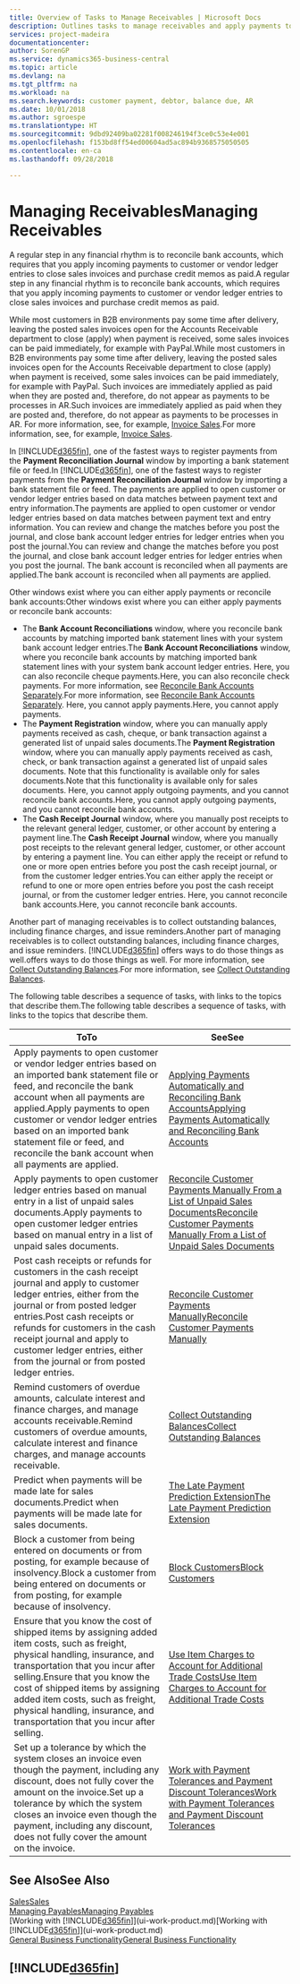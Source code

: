 ```yaml
---
title: Overview of Tasks to Manage Receivables | Microsoft Docs
description: Outlines tasks to manage receivables and apply payments to customer or vendor ledger entries.
services: project-madeira
documentationcenter: 
author: SorenGP
ms.service: dynamics365-business-central
ms.topic: article
ms.devlang: na
ms.tgt_pltfrm: na
ms.workload: na
ms.search.keywords: customer payment, debtor, balance due, AR
ms.date: 10/01/2018
ms.author: sgroespe
ms.translationtype: HT
ms.sourcegitcommit: 9dbd92409ba02281f008246194f3ce0c53e4e001
ms.openlocfilehash: f153bd8ff54ed00604ad5ac894b9368575050505
ms.contentlocale: en-ca
ms.lasthandoff: 09/28/2018

---
```

# <a name="managing-receivables"></a><span data-ttu-id="18283-103">Managing Receivables</span><span class="sxs-lookup"><span data-stu-id="18283-103">Managing Receivables</span></span>
<span data-ttu-id="18283-104">A regular step in any financial rhythm is to reconcile bank accounts, which requires that you apply incoming payments to customer or vendor ledger entries to close sales invoices and purchase credit memos as paid.</span><span class="sxs-lookup"><span data-stu-id="18283-104">A regular step in any financial rhythm is to reconcile bank accounts, which requires that you apply incoming payments to customer or vendor ledger entries to close sales invoices and purchase credit memos as paid.</span></span>

<span data-ttu-id="18283-105">While most customers in B2B environments pay some time after delivery, leaving the posted sales invoices open for the Accounts Receivable department to close (apply) when payment is received, some sales invoices can be paid immediately, for example with PayPal.</span><span class="sxs-lookup"><span data-stu-id="18283-105">While most customers in B2B environments pay some time after delivery, leaving the posted sales invoices open for the Accounts Receivable department to close (apply) when payment is received, some sales invoices can be paid immediately, for example with PayPal.</span></span> <span data-ttu-id="18283-106">Such invoices are immediately applied as paid when they are posted and, therefore, do not appear as payments to be processes in AR.</span><span class="sxs-lookup"><span data-stu-id="18283-106">Such invoices are immediately applied as paid when they are posted and, therefore, do not appear as payments to be processes in AR.</span></span> <span data-ttu-id="18283-107">For more information, see, for example, [Invoice Sales](sales-how-invoice-sales.md).</span><span class="sxs-lookup"><span data-stu-id="18283-107">For more information, see, for example, [Invoice Sales](sales-how-invoice-sales.md).</span></span>  

<span data-ttu-id="18283-108">In [!INCLUDE[d365fin](includes/d365fin_md.md)], one of the fastest ways to register payments from the **Payment Reconciliation Journal** window by importing a bank statement file or feed.</span><span class="sxs-lookup"><span data-stu-id="18283-108">In [!INCLUDE[d365fin](includes/d365fin_md.md)], one of the fastest ways to register payments from the **Payment Reconciliation Journal** window by importing a bank statement file or feed.</span></span> <span data-ttu-id="18283-109">The payments are applied to open customer or vendor ledger entries based on data matches between payment text and entry information.</span><span class="sxs-lookup"><span data-stu-id="18283-109">The payments are applied to open customer or vendor ledger entries based on data matches between payment text and entry information.</span></span> <span data-ttu-id="18283-110">You can review and change the matches before you post the journal, and close bank account ledger entries for ledger entries when you post the journal.</span><span class="sxs-lookup"><span data-stu-id="18283-110">You can review and change the matches before you post the journal, and close bank account ledger entries for ledger entries when you post the journal.</span></span> <span data-ttu-id="18283-111">The bank account is reconciled when all payments are applied.</span><span class="sxs-lookup"><span data-stu-id="18283-111">The bank account is reconciled when all payments are applied.</span></span>

<span data-ttu-id="18283-112">Other windows exist where you can either apply payments or reconcile bank accounts:</span><span class="sxs-lookup"><span data-stu-id="18283-112">Other windows exist where you can either apply payments or reconcile bank accounts:</span></span>

* <span data-ttu-id="18283-113">The **Bank Account Reconciliations** window, where you reconcile bank accounts by matching imported bank statement lines with your system bank account ledger entries.</span><span class="sxs-lookup"><span data-stu-id="18283-113">The **Bank Account Reconciliations** window, where you reconcile bank accounts by matching imported bank statement lines with your system bank account ledger entries.</span></span> <span data-ttu-id="18283-114">Here, you can also reconcile cheque payments.</span><span class="sxs-lookup"><span data-stu-id="18283-114">Here, you can also reconcile check payments.</span></span> <span data-ttu-id="18283-115">For more information, see [Reconcile Bank Accounts Separately](bank-how-reconcile-bank-accounts-separately.md).</span><span class="sxs-lookup"><span data-stu-id="18283-115">For more information, see [Reconcile Bank Accounts Separately](bank-how-reconcile-bank-accounts-separately.md).</span></span> <span data-ttu-id="18283-116">Here, you cannot apply payments.</span><span class="sxs-lookup"><span data-stu-id="18283-116">Here, you cannot apply payments.</span></span>
* <span data-ttu-id="18283-117">The **Payment Registration** window, where you can manually apply payments received as cash, cheque, or bank transaction against a generated list of unpaid sales documents.</span><span class="sxs-lookup"><span data-stu-id="18283-117">The **Payment Registration** window, where you can manually apply payments received as cash, check, or bank transaction against a generated list of unpaid sales documents.</span></span> <span data-ttu-id="18283-118">Note that this functionality is available only for sales documents.</span><span class="sxs-lookup"><span data-stu-id="18283-118">Note that this functionality is available only for sales documents.</span></span> <span data-ttu-id="18283-119">Here, you cannot apply outgoing payments, and you cannot reconcile bank accounts.</span><span class="sxs-lookup"><span data-stu-id="18283-119">Here, you cannot apply outgoing payments, and you cannot reconcile bank accounts.</span></span>
* <span data-ttu-id="18283-120">The **Cash Receipt Journal** window, where you manually post receipts to the relevant general ledger, customer, or other account by entering a payment line.</span><span class="sxs-lookup"><span data-stu-id="18283-120">The **Cash Receipt Journal** window, where you manually post receipts to the relevant general ledger, customer, or other account by entering a payment line.</span></span> <span data-ttu-id="18283-121">You can either apply the receipt or refund to one or more open entries before you post the cash receipt journal, or from the customer ledger entries.</span><span class="sxs-lookup"><span data-stu-id="18283-121">You can either apply the receipt or refund to one or more open entries before you post the cash receipt journal, or from the customer ledger entries.</span></span> <span data-ttu-id="18283-122">Here, you cannot reconcile bank accounts.</span><span class="sxs-lookup"><span data-stu-id="18283-122">Here, you cannot reconcile bank accounts.</span></span>  

<span data-ttu-id="18283-123">Another part of managing receivables is to collect outstanding balances, including finance charges, and issue reminders.</span><span class="sxs-lookup"><span data-stu-id="18283-123">Another part of managing receivables is to collect outstanding balances, including finance charges, and issue reminders.</span></span> [!INCLUDE[d365fin](includes/d365fin_md.md)] <span data-ttu-id="18283-124">offers ways to do those things as well.</span><span class="sxs-lookup"><span data-stu-id="18283-124">offers ways to do those things as well.</span></span> <span data-ttu-id="18283-125">For more information, see [Collect Outstanding Balances](receivables-collect-outstanding-balances.md).</span><span class="sxs-lookup"><span data-stu-id="18283-125">For more information, see [Collect Outstanding Balances](receivables-collect-outstanding-balances.md).</span></span>  

<span data-ttu-id="18283-126">The following table describes a sequence of tasks, with links to the topics that describe them.</span><span class="sxs-lookup"><span data-stu-id="18283-126">The following table describes a sequence of tasks, with links to the topics that describe them.</span></span>  

| <span data-ttu-id="18283-127">To</span><span class="sxs-lookup"><span data-stu-id="18283-127">To</span></span> | <span data-ttu-id="18283-128">See</span><span class="sxs-lookup"><span data-stu-id="18283-128">See</span></span> |
| --- | --- |
| <span data-ttu-id="18283-129">Apply payments to open customer or vendor ledger entries based on an imported bank statement file or feed, and reconcile the bank account when all payments are applied.</span><span class="sxs-lookup"><span data-stu-id="18283-129">Apply payments to open customer or vendor ledger entries based on an imported bank statement file or feed, and reconcile the bank account when all payments are applied.</span></span> |[<span data-ttu-id="18283-130">Applying Payments Automatically and Reconciling Bank Accounts</span><span class="sxs-lookup"><span data-stu-id="18283-130">Applying Payments Automatically and Reconciling Bank Accounts</span></span>](receivables-apply-payments-auto-reconcile-bank-accounts.md) |
| <span data-ttu-id="18283-131">Apply payments to open customer ledger entries based on manual entry in a list of unpaid sales documents.</span><span class="sxs-lookup"><span data-stu-id="18283-131">Apply payments to open customer ledger entries based on manual entry in a list of unpaid sales documents.</span></span> |[<span data-ttu-id="18283-132">Reconcile Customer Payments Manually From a List of Unpaid Sales Documents</span><span class="sxs-lookup"><span data-stu-id="18283-132">Reconcile Customer Payments Manually From a List of Unpaid Sales Documents</span></span>](receivables-how-reconcile-customer-payments-list-unpaid-sales-documents.md) |
| <span data-ttu-id="18283-133">Post cash receipts or refunds for customers in the cash receipt journal and apply to customer ledger entries, either from the journal or from posted ledger entries.</span><span class="sxs-lookup"><span data-stu-id="18283-133">Post cash receipts or refunds for customers in the cash receipt journal and apply to customer ledger entries, either from the journal or from posted ledger entries.</span></span> |[<span data-ttu-id="18283-134">Reconcile Customer Payments Manually</span><span class="sxs-lookup"><span data-stu-id="18283-134">Reconcile Customer Payments Manually</span></span>](receivables-how-apply-sales-transactions-manually.md) |
| <span data-ttu-id="18283-135">Remind customers of overdue amounts, calculate interest and finance charges, and manage accounts receivable.</span><span class="sxs-lookup"><span data-stu-id="18283-135">Remind customers of overdue amounts, calculate interest and finance charges, and manage accounts receivable.</span></span> |[<span data-ttu-id="18283-136">Collect Outstanding Balances</span><span class="sxs-lookup"><span data-stu-id="18283-136">Collect Outstanding Balances</span></span>](receivables-collect-outstanding-balances.md) |
| <span data-ttu-id="18283-137">Predict when payments will be made late for sales documents.</span><span class="sxs-lookup"><span data-stu-id="18283-137">Predict when payments will be made late for sales documents.</span></span> | [<span data-ttu-id="18283-138">The Late Payment Prediction Extension</span><span class="sxs-lookup"><span data-stu-id="18283-138">The Late Payment Prediction Extension</span></span>](ui-extensions-late-payment-prediction.md) |
|<span data-ttu-id="18283-139">Block a customer from being entered on documents or from posting, for example because of insolvency.</span><span class="sxs-lookup"><span data-stu-id="18283-139">Block a customer from being entered on documents or from posting, for example because of insolvency.</span></span>|[<span data-ttu-id="18283-140">Block Customers</span><span class="sxs-lookup"><span data-stu-id="18283-140">Block Customers</span></span>](receivables-how-block-customers.md)|
|<span data-ttu-id="18283-141">Ensure that you know the cost of shipped items by assigning added item costs, such as freight, physical handling, insurance, and transportation that you incur after selling.</span><span class="sxs-lookup"><span data-stu-id="18283-141">Ensure that you know the cost of shipped items by assigning added item costs, such as freight, physical handling, insurance, and transportation that you incur after selling.</span></span>|[<span data-ttu-id="18283-142">Use Item Charges to Account for Additional Trade Costs</span><span class="sxs-lookup"><span data-stu-id="18283-142">Use Item Charges to Account for Additional Trade Costs</span></span>](payables-how-assign-item-charges.md)|
|<span data-ttu-id="18283-143">Set up a tolerance by which the system closes an invoice even though the payment, including any discount, does not fully cover the amount on the invoice.</span><span class="sxs-lookup"><span data-stu-id="18283-143">Set up a tolerance by which the system closes an invoice even though the payment, including any discount, does not fully cover the amount on the invoice.</span></span>|[<span data-ttu-id="18283-144">Work with Payment Tolerances and Payment Discount Tolerances</span><span class="sxs-lookup"><span data-stu-id="18283-144">Work with Payment Tolerances and Payment Discount Tolerances</span></span>](finance-payment-tolerance-and-payment-discount-tolerance.md)|
## <a name="see-also"></a><span data-ttu-id="18283-145">See Also</span><span class="sxs-lookup"><span data-stu-id="18283-145">See Also</span></span>
[<span data-ttu-id="18283-146">Sales</span><span class="sxs-lookup"><span data-stu-id="18283-146">Sales</span></span>](sales-manage-sales.md)  
[<span data-ttu-id="18283-147">Managing Payables</span><span class="sxs-lookup"><span data-stu-id="18283-147">Managing Payables</span></span>](payables-manage-payables.md)  
<span data-ttu-id="18283-148">[Working with [!INCLUDE[d365fin](includes/d365fin_md.md)]](ui-work-product.md)</span><span class="sxs-lookup"><span data-stu-id="18283-148">[Working with [!INCLUDE[d365fin](includes/d365fin_md.md)]](ui-work-product.md)</span></span>  
[<span data-ttu-id="18283-149">General Business Functionality</span><span class="sxs-lookup"><span data-stu-id="18283-149">General Business Functionality</span></span>](ui-across-business-areas.md)

## [!INCLUDE[d365fin](includes/free_trial_md.md)]  

